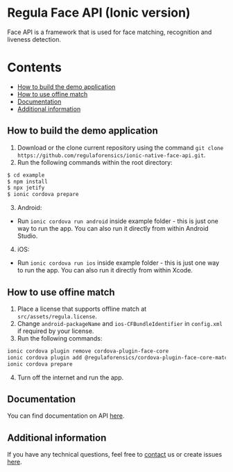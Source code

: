 # Regula Face API (Ionic version)
Face API is a framework that is used for face matching, recognition and liveness detection.

# Contents
* [How to build the demo application](#how-to-build-the-demo-application)
* [How to use offine match](#how-to-use-offine-match)
* [Documentation](#documentation)
* [Additional information](#additional-information)

## How to build the demo application
1. Download or the clone current repository using the command `git clone https://github.com/regulaforensics/ionic-native-face-api.git`.
2. Run the following commands within the root directory:
```bash
$ cd example
$ npm install
$ npx jetify
$ ionic cordova prepare
```

3. Android:
  * Run `ionic cordova run android` inside example folder - this is just one way to run the app. You can also run it directly from within Android Studio.

4. iOS:
  * Run `ionic cordova run ios` inside example folder - this is just one way to run the app. You can also run it directly from within Xcode.

## How to use offine match
1. Place a license that supports offline match at `src/assets/regula.license`.
2. Change `android-packageName` and `ios-CFBundleIdentifier` in `config.xml` if required by your license.
3. Run the following commands:
```bash
ionic cordova plugin remove cordova-plugin-face-core
ionic cordova plugin add @regulaforensics/cordova-plugin-face-core-match
ionic cordova prepare
```
4. Turn off the internet and run the app.

## Documentation
You can find documentation on API [here](https://docs.regulaforensics.com/develop/face-sdk/mobile).

## Additional information
If you have any technical questions, feel free to [contact](mailto:support@regulaforensics.com) us or create issues [here](https://github.com/regulaforensics/ionic-native-face-api/issues).
